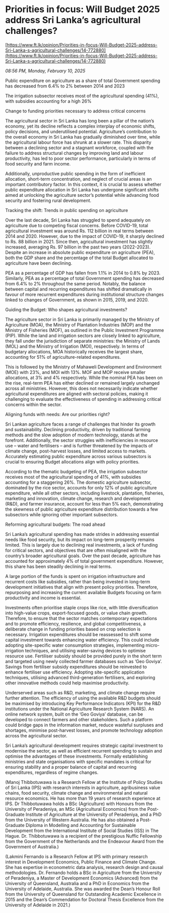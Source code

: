 # Priorities in focus: Will Budget 2025 address Sri Lanka’s agricultural challenges?

[https://www.ft.lk/opinion/Priorities-in-focus-Will-Budget-2025-address-Sri-Lanka-s-agricultural-challenges/14-772880](https://www.ft.lk/opinion/Priorities-in-focus-Will-Budget-2025-address-Sri-Lanka-s-agricultural-challenges/14-772880)

*08:56 PM, Monday, February 10, 2025*

Public expenditure on agriculture as a share of total Government spending has decreased from 6.4% to 2% between 2014 and 2023

The irrigation subsector receives most of the agricultural spending (41%), with subsidies accounting for a high 26%

Change to funding priorities necessary to address critical concerns

The agricultural sector in Sri Lanka has long been a pillar of the nation’s economy, yet its decline reflects a complex interplay of economic shifts, policy decisions, and underutilised potential. Agriculture’s contribution to the overall economy in Sri Lanka has gradually diminished over time, while the agricultural labour force has shrunk at a slower rate. This disparity between a declining sector and a stagnant workforce, coupled with the failure to address structural changes by improving land and labour productivity, has led to poor sector performance, particularly in terms of food security and farm income.

Additionally, unproductive public spending in the form of inefficient allocation, short-term concentration, and neglect of crucial areas is an important contributory factor. In this context, it is crucial to assess whether public expenditure allocation in Sri Lanka has undergone significant shifts aimed at unlocking the agriculture sector’s potential while advancing food security and fostering rural development.

Tracking the shift: Trends in public spending on agriculture

Over the last decade, Sri Lanka has struggled to spend adequately on agriculture due to competing fiscal concerns. Before COVID-19, total agricultural investment was around Rs. 112 billion in real terms between 2014 and 2020. However, due to the impact of COVID-19, it sharply declined to Rs. 88 billion in 2021. Since then, agricultural investment has slightly increased, averaging Rs. 97 billion in the past two years (2022-2023). Despite an increase in absolute public expenditure on agriculture (PEA), both the GDP share and the percentage of the total Budget allocated to agriculture have been declining.

PEA as a percentage of GDP has fallen from 1.1% in 2014 to 0.8% by 2023. Similarly, PEA as a percentage of total Government spending has decreased from 6.4% to 2% throughout the same period. Notably, the balance between capital and recurring expenditures has shifted dramatically in favour of more recurrent expenditures during institutional structure changes linked to changes of Government, as shown in 2015, 2019, and 2020.

Guiding the Budget: Who shapes agricultural investments?

The agriculture sector in Sri Lanka is primarily managed by the Ministry of Agriculture (MOA), the Ministry of Plantation Industries (MOP) and the Ministry of Fisheries (MOF), as outlined in the Public Investment Programme (PIP). While the land and irrigation sectors are closely linked to agriculture, they fall under the jurisdiction of separate ministries: the Ministry of Lands (MOL) and the Ministry of Irrigation (MOI), respectively. In terms of budgetary allocations, MOA historically receives the largest share, accounting for 51% of agriculture-related expenditures.

This is followed by the Ministry of Mahaweli Development and Environment (MOE) with 23%, and MOI with 13%. MOF and MOP receive smaller allocations, at 3% and 4% respectively. While the nominal PEA has been on the rise, real-term PEA has either declined or remained largely unchanged across all ministries. However, this does not necessarily indicate whether agricultural expenditures are aligned with sectoral policies, making it challenging to evaluate the effectiveness of spending in addressing critical concerns within the sector.

Aligning funds with needs: Are our priorities right?

Sri Lankan agriculture faces a range of challenges that hinder its growth and sustainability. Declining productivity, driven by traditional farming methods and the slow adoption of modern technology, stands at the forefront. Additionally, the sector struggles with inefficiencies in resource use – water and fertilisers – and is further threatened by the impacts of climate change, post-harvest losses, and limited access to markets. Accurately estimating public expenditure across various subsectors is crucial to ensuring Budget allocations align with policy priorities.

According to the thematic budgeting of PEA, the irrigation subsector receives most of the agricultural spending of 41%, with subsidies accounting for a staggering 26%. The domestic agriculture subsector, dominated by the rice sector, accounts for only 12% of public agriculture expenditure, while all other sectors, including livestock, plantation, fisheries, marketing and innovation, climate change, research and development (R&D), and farmer insurance, account for less than 5% each, demonstrating the skewness of public agriculture expenditure distribution towards a few subsectors while ignoring other important subsectors.

Reforming agricultural budgets: The road ahead

Sri Lanka’s agricultural spending has made strides in addressing essential needs like food security, but its impact on long-term prosperity remains limited. This is largely due to declining real investments, a lack of funding for critical sectors, and objectives that are often misaligned with the country’s broader agricultural goals. Over the past decade, agriculture has accounted for approximately 4% of total government expenditure. However, this share has been steadily declining in real terms.

A large portion of the funds is spent on irrigation infrastructure and recurrent costs like subsidies, rather than being invested in long-term development initiatives that align with present policy priorities. Therefore, repurposing and increasing the current available Budgets focusing on farm productivity and income is essential.

Investments often prioritise staple crops like rice, with little diversification into high-value crops, export-focused goods, or value chain growth. Therefore, to ensure that the sector matches contemporary expectations and to promote efficiency, resilience, and global competitiveness, a deliberate change in funding priorities based on crop selection is necessary. Irrigation expenditures should be reassessed to shift some capital investment towards enhancing water efficiency. This could include adopting site-specific water consumption strategies, implementing micro-irrigation techniques, and utilising water-saving devices to optimise resource use. Fertiliser subsidy should be provided purely in the short term and targeted using newly collected farmer databases such as ‘Geo Goviya’. Savings from fertiliser subsidy expenditures should be reinvested to enhance fertiliser use efficiency. Adopting site-specific application techniques, utilising advanced third-generation fertilisers, and exploring other innovative methods could help maximise productivity.

Underserved areas such as R&D, marketing, and climate change require further attention. The efficiency of using the available R&D budgets should be maximised by introducing Key Performance Indicators (KPI) for the R&D institutions under the National Agriculture Research System (NARS). An online network system, built on the ‘Geo Goviya’ database, can be developed to connect farmers and other stakeholders. Such a platform could bridge gaps in the information market, reduce wasteful surpluses and shortages, minimise post-harvest losses, and promote technology adoption across the agricultural sector.

Sri Lanka’s agricultural development requires strategic capital investment to modernise the sector, as well as efficient recurrent spending to sustain and optimise the advantages of these investments. Formally establishing ministries and state organisations with specific mandates is critical for ensuring stability and a proper balance of capital and recurring expenditures, regardless of regime changes.

(Manoj Thibbotuwawa is a Research Fellow at the Institute of Policy Studies of Sri Lanka (IPS) with research interests in agriculture, agribusiness value chains, food security, climate change and environmental and natural resource economics. He has more than 19 years of research experience at IPS. Dr Thibbotuwawa holds a BSc (Agriculture) with Honours from the University of Peradeniya, an MSc (Agricultural Economics) from the Post-Graduate Institute of Agriculture at the University of Peradeniya, and a PhD from the University of Western Australia. He has also obtained a Post-Graduate Diploma in Modelling and Accounting for Sustainable Development from the International Institute of Social Studies (ISS) in The Hague. Dr. Thibbotuwawa is a recipient of the prestigious Nuffic Fellowship from the Government of the Netherlands and the Endeavour Award from the Government of Australia.)

(Lakmini Fernando is a Research Fellow at IPS with primary research interest in Development Economics, Public Finance and Climate Change. She has expertise in econometric data analysis, research design and causal methodologies. Dr. Fernando holds a BSc in Agriculture from the University of Peradeniya, a Master of Development Economics (Advanced) from the University of Queensland, Australia and a PhD in Economics from the University of Adelaide, Australia. She was awarded the Dean’s Honour Roll from the University of Queensland for Outstanding Academic Excellence in 2015 and the Dean’s Commendation for Doctoral Thesis Excellence from the University of Adelaide in 2021.)

